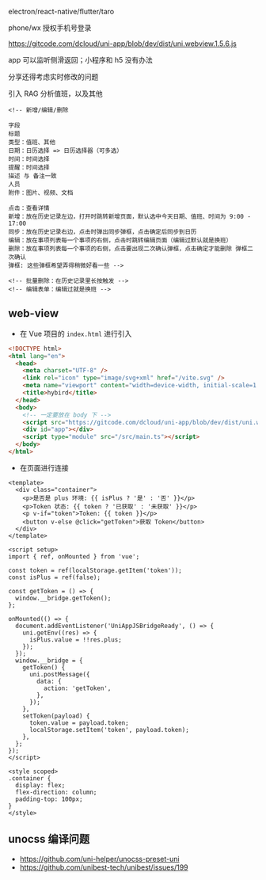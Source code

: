 electron/react-native/flutter/taro

phone/wx 授权手机号登录

https://gitcode.com/dcloud/uni-app/blob/dev/dist/uni.webview.1.5.6.js

app 可以监听侧滑返回；小程序和 h5 没有办法

分享还得考虑实时修改的问题

引入 RAG 分析值班，以及其他

    <!-- 新增/编辑/删除

    字段
    标题
    类型：值班、其他
    日期：日历选择 => 日历选择器（可多选）
    时间：时间选择
    提醒：时间选择
    描述 与 备注一致
    人员
    附件：图片、视频、文档

    点击：查看详情
    新增：放在历史记录左边，打开时跳转新增页面，默认选中今天日期、值班、时间为 9:00 - 17:00
    同步：放在历史记录右边，点击时弹出同步弹框，点击确定后同步到日历
    编辑：放在事项列表每一个事项的右侧，点击时跳转编辑页面（编辑过默认就是换班）
    删除：放在事项列表每一个事项的右侧，点击要出现二次确认弹框，点击确定才能删除 弹框二次确认
    弹框: 这些弹框希望弄得稍微好看一些 -->

    <!-- 批量删除：在历史记录里长按触发 -->
    <!-- 编辑表单：编辑过就是换班 -->

## web-view

- 在 Vue 项目的 `index.html` 进行引入

```html
<!DOCTYPE html>
<html lang="en">
  <head>
    <meta charset="UTF-8" />
    <link rel="icon" type="image/svg+xml" href="/vite.svg" />
    <meta name="viewport" content="width=device-width, initial-scale=1.0" />
    <title>hybird</title>
  </head>
  <body>
    <!-- 一定要放在 body 下 -->
    <script src="https://gitcode.com/dcloud/uni-app/blob/dev/dist/uni.webview.1.5.6.js"></script>
    <div id="app"></div>
    <script type="module" src="/src/main.ts"></script>
  </body>
</html>
```

- 在页面进行连接

```vue
<template>
  <div class="container">
    <p>是否是 plus 环境: {{ isPlus ? '是' : '否' }}</p>
    <p>Token 状态: {{ token ? '已获取' : '未获取' }}</p>
    <p v-if="token">Token: {{ token }}</p>
    <button v-else @click="getToken">获取 Token</button>
  </div>
</template>

<script setup>
import { ref, onMounted } from 'vue';

const token = ref(localStorage.getItem('token'));
const isPlus = ref(false);

const getToken = () => {
  window.__bridge.getToken();
};

onMounted(() => {
  document.addEventListener('UniAppJSBridgeReady', () => {
    uni.getEnv((res) => {
      isPlus.value = !!res.plus;
    });
  });
  window.__bridge = {
    getToken() {
      uni.postMessage({
        data: {
          action: 'getToken',
        },
      });
    },
    setToken(payload) {
      token.value = payload.token;
      localStorage.setItem('token', payload.token);
    },
  };
});
</script>

<style scoped>
.container {
  display: flex;
  flex-direction: column;
  padding-top: 100px;
}
</style>
```

## unocss 编译问题

- https://github.com/uni-helper/unocss-preset-uni
- https://github.com/unibest-tech/unibest/issues/199
